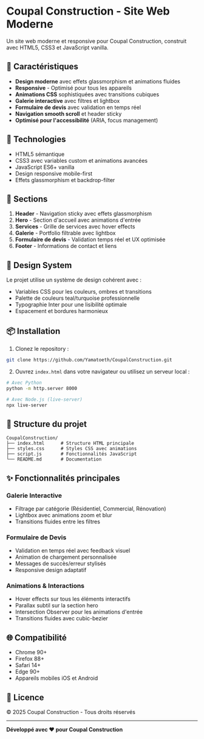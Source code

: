 # Coupal Construction - Site Web Moderne

Un site web moderne et responsive pour Coupal Construction, construit avec HTML5, CSS3 et JavaScript vanilla.

## 🌟 Caractéristiques

- **Design moderne** avec effets glassmorphism et animations fluides
- **Responsive** - Optimisé pour tous les appareils
- **Animations CSS** sophistiquées avec transitions cubiques
- **Galerie interactive** avec filtres et lightbox
- **Formulaire de devis** avec validation en temps réel
- **Navigation smooth scroll** et header sticky
- **Optimisé pour l'accessibilité** (ARIA, focus management)

## 🚀 Technologies

- HTML5 sémantique
- CSS3 avec variables custom et animations avancées
- JavaScript ES6+ vanilla
- Design responsive mobile-first
- Effets glassmorphism et backdrop-filter

## 📱 Sections

1. **Header** - Navigation sticky avec effets glassmorphism
2. **Hero** - Section d'accueil avec animations d'entrée
3. **Services** - Grille de services avec hover effects
4. **Galerie** - Portfolio filtrable avec lightbox
5. **Formulaire de devis** - Validation temps réel et UX optimisée
6. **Footer** - Informations de contact et liens

## 🎨 Design System

Le projet utilise un système de design cohérent avec :
- Variables CSS pour les couleurs, ombres et transitions
- Palette de couleurs teal/turquoise professionnelle
- Typographie Inter pour une lisibilité optimale
- Espacement et bordures harmonieux

## 📦 Installation

1. Clonez le repository :
```bash
git clone https://github.com/Yamatoeth/CoupalConstruction.git
```

2. Ouvrez `index.html` dans votre navigateur ou utilisez un serveur local :
```bash
# Avec Python
python -m http.server 8000

# Avec Node.js (live-server)
npx live-server
```

## 🔧 Structure du projet

```
CoupalConstruction/
├── index.html      # Structure HTML principale
├── styles.css      # Styles CSS avec animations
├── script.js       # Fonctionnalités JavaScript
└── README.md       # Documentation
```

## ✨ Fonctionnalités principales

### Galerie Interactive
- Filtrage par catégorie (Résidentiel, Commercial, Rénovation)
- Lightbox avec animations zoom et blur
- Transitions fluides entre les filtres

### Formulaire de Devis
- Validation en temps réel avec feedback visuel
- Animation de chargement personnalisée
- Messages de succès/erreur stylisés
- Responsive design adaptatif

### Animations & Interactions
- Hover effects sur tous les éléments interactifs
- Parallax subtil sur la section hero
- Intersection Observer pour les animations d'entrée
- Transitions fluides avec cubic-bezier

## 🌐 Compatibilité

- Chrome 90+
- Firefox 88+
- Safari 14+
- Edge 90+
- Appareils mobiles iOS et Android

## 📄 Licence

© 2025 Coupal Construction - Tous droits réservés

---

**Développé avec ❤️ pour Coupal Construction**
